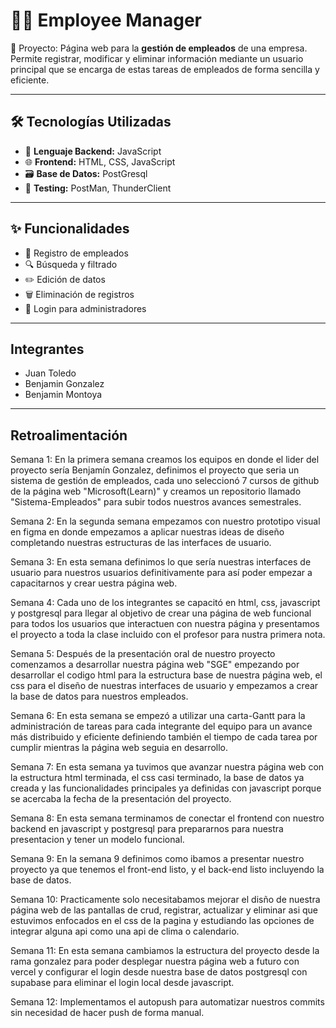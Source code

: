 # 👨‍💼 Employee Manager

📂 Proyecto: Página web para la **gestión de empleados** de una empresa.  
Permite registrar, modificar y eliminar información mediante un usuario principal que se encarga de estas tareas de empleados de forma sencilla y eficiente.

---

## 🛠️ Tecnologías Utilizadas

- 🧠 **Lenguaje Backend:** JavaScript
- 🌐 **Frontend:** HTML, CSS, JavaScript
- 🗃️ **Base de Datos:** PostGresql 
- 🧪 **Testing:** PostMan, ThunderClient

---

## ✨ Funcionalidades

- 👤 Registro de empleados
- 🔍 Búsqueda y filtrado
- ✏️ Edición de datos
- 🗑️ Eliminación de registros
- 🔐 Login para administradores

---

## Integrantes

- Juan Toledo
- Benjamin Gonzalez
- Benjamin Montoya


---

## Retroalimentación

Semana 1:
En la primera semana creamos los equipos en donde el lider del proyecto sería Benjamín Gonzalez, definimos el proyecto que seria un sistema
de gestión de empleados, cada uno seleccionó 7 cursos de github de la página web "Microsoft(Learn)" y creamos un repositorio llamado "Sistema-Empleados" para subir todos nuestros avances semestrales.

Semana 2:
En la segunda semana empezamos con nuestro prototipo visual en figma en donde empezamos a aplicar nuestras ideas de diseño completando nuestras estructuras de las interfaces de usuario.

Semana 3:
En esta semana definimos lo que sería nuestras interfaces de usuario para nuestros usuarios definitivamente para así poder empezar a capacitarnos y crear uestra página web.

Semana 4:
Cada uno de los integrantes se capacitó en html, css, javascript y postgresql para llegar al objetivo de crear una página de web funcional para todos los usuarios que interactuen con nuestra página y presentamos el proyecto a toda la clase incluido con el profesor para nustra primera nota.

Semana 5:
Después de la presentación oral de nuestro proyecto comenzamos a desarrollar nuestra página web "SGE" empezando por desarrollar el codigo html para la estructura base de nuestra página web, el css para el diseño de nuestras interfaces de usuario y empezamos a crear la base de datos para nuestros empleados.

Semana 6:
En esta semana se empezó a utilizar una carta-Gantt para la administración de tareas para cada integrante del equipo para un avance más distribuido y eficiente definiendo también el tiempo de cada tarea por cumplir mientras la página web seguia en desarrollo.

Semana 7:
En esta semana ya tuvimos que avanzar nuestra página web con la estructura html terminada, el css casi terminado, la base de datos ya creada y las funcionalidades principales ya definidas con javascript porque se acercaba la fecha de la presentación del proyecto.

Semana 8:
En esta semana terminamos de conectar el frontend con nuestro backend en javascript y postgresql para prepararnos para nuestra presentacion y tener un modelo funcional.

Semana 9:
En la semana 9 definimos como ibamos a presentar nuestro proyecto ya que tenemos el front-end listo, y el back-end listo incluyendo la base de datos.

Semana 10:
Practicamente solo necesitabamos mejorar el disño de nuestra página web de las pantallas de crud, registrar, actualizar y eliminar asi que estuvimos enfocados en el css de la pagina y estudiando las opciones de integrar alguna api como una api de clima o calendario.

Semana 11:
En esta semana cambiamos la estructura del proyecto desde la rama gonzalez para poder desplegar nuestra página web a futuro con vercel y configurar el login desde nuestra base de datos postgresql con supabase para eliminar el login local desde javascript.

Semana 12:
Implementamos el autopush para automatizar nuestros commits sin necesidad de hacer push de forma manual.


